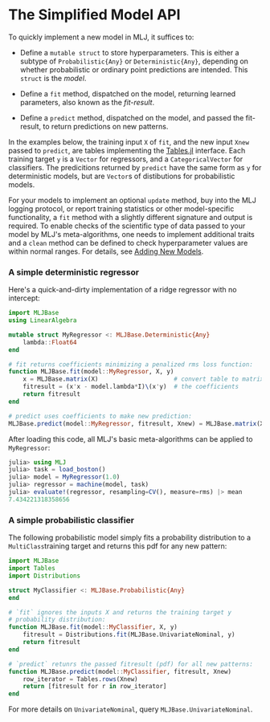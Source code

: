 # The Simplified Model API

To quickly implement a new model in MLJ, it suffices to:

- Define a `mutable struct` to store hyperparameters. This is either a subtype
  of `Probabilistic{Any}` or `Deterministic{Any}`, depending on
  whether probabilistic or ordinary point predictions are
  intended. This `struct` is the *model*.
  
- Define a `fit` method, dispatched on the model, returning
  learned parameters, also known as the *fit-result*.
  
- Define a `predict` method, dispatched on the model, and passed the
  fit-result, to return predictions on new patterns.
  
In the examples below, the training input `X` of `fit`, and the new
input `Xnew` passed to `predict`, are tables implementing the
[Tables.jl](https://github.com/JuliaData/Tables.jl) interface. Each
training target `y` is a `Vector` for regressors, and a 
`CategoricalVector` for classifiers. The predicitions returned by
`predict` have the same form as `y` for deterministic models, but are
`Vector`s of distibutions for probabilistic models.

For your models to implement an optional `update` method, buy into the
MLJ logging protocol, or report training statistics or other
model-specific functionality, a `fit` method with a slightly different
signature and output is required. To enable checks of the scientific
type of data passed to your model by MLJ's meta-algorithms, one needs
to implement additional traits and a `clean` method can be defined to
check hyperparameter values are within normal ranges. For details, see
[Adding New Models](adding_new_models.md).


### A simple deterministic regressor

Here's a quick-and-dirty implementation of a ridge regressor with no intercept:

````julia
import MLJBase
using LinearAlgebra

mutable struct MyRegressor <: MLJBase.Deterministic{Any}
    lambda::Float64
end

# fit returns coefficients minimizing a penalized rms loss function:
function MLJBase.fit(model::MyRegressor, X, y)
    x = MLJBase.matrix(X)                     # convert table to matrix
    fitresult = (x'x - model.lambda*I)\(x'y)  # the coefficients
    return fitresult
end

# predict uses coefficients to make new prediction:
MLJBase.predict(model::MyRegressor, fitresult, Xnew) = MLJBase.matrix(Xnew)fitresult
````

After loading this code, all MLJ's basic meta-algorithms can be applied to `MyRegressor`:

````julia
julia> using MLJ
julia> task = load_boston()
julia> model = MyRegressor(1.0)
julia> regressor = machine(model, task)
julia> evaluate!(regressor, resampling=CV(), measure=rms) |> mean
7.434221318358656

````

### A simple probabilistic classifier

The following probabilistic model simply fits a probability
distribution to a `MultiClass`training target and returns this pdf for
any new pattern:

````julia
import MLJBase
import Tables
import Distributions

struct MyClassifier <: MLJBase.Probabilistic{Any}
end

# `fit` ignores the inputs X and returns the training target y
# probability distribution:
function MLJBase.fit(model::MyClassifier, X, y)
    fitresult = Distributions.fit(MLJBase.UnivariateNominal, y)
    return fitresult
end

# `predict` retunrs the passed fitresult (pdf) for all new patterns:
function MLJBase.predict(model::MyClassifier, fitresult, Xnew)
    row_iterator = Tables.rows(Xnew)
    return [fitresult for r in row_iterator]
end
````

For more details on `UnivariateNominal`, query `MLJBase.UnivariateNominal`. 
